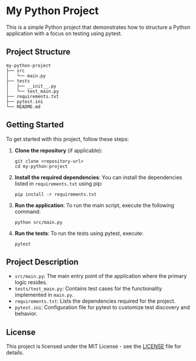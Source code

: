 # My Python Project

This is a simple Python project that demonstrates how to structure a Python application with a focus on testing using pytest.

## Project Structure

```
my-python-project
├── src
│   └── main.py
├── tests
│   ├── __init__.py
│   └── test_main.py
├── requirements.txt
├── pytest.ini
└── README.md
```

## Getting Started

To get started with this project, follow these steps:

1. **Clone the repository** (if applicable):
   ```
   git clone <repository-url>
   cd my-python-project
   ```

2. **Install the required dependencies**:
   You can install the dependencies listed in `requirements.txt` using pip:
   ```
   pip install -r requirements.txt
   ```

3. **Run the application**:
   To run the main script, execute the following command:
   ```
   python src/main.py
   ```

4. **Run the tests**:
   To run the tests using pytest, execute:
   ```
   pytest
   ```

## Project Description

- `src/main.py`: The main entry point of the application where the primary logic resides.
- `tests/test_main.py`: Contains test cases for the functionality implemented in `main.py`.
- `requirements.txt`: Lists the dependencies required for the project.
- `pytest.ini`: Configuration file for pytest to customize test discovery and behavior.

## License

This project is licensed under the MIT License - see the [LICENSE](LICENSE) file for details.